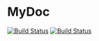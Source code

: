 # MyDoc

[![Build Status](https://github.com/sneha9231/MyDoc.jl/actions/workflows/CI.yml/badge.svg?branch=master)](https://github.com/sneha9231/MyDoc.jl/actions/workflows/CI.yml?query=branch%3Amaster)
[![Build Status](https://travis-ci.com/sneha9231/MyDoc.jl.svg?branch=master)](https://travis-ci.com/sneha9231/MyDoc.jl)
